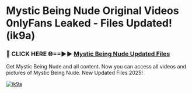 # Mystic Being Nude Original Videos 0nlyFans Leaked - Files Updated! (ik9a)

<h3>🔴 CLICK HERE 🌐==►► <a href="https://tinyurl.com/yrmya6cz" rel="nofollow">Mystic Being Nude Updated Files</a></h3>

Get Mystic Being Nude and all content. Now you can access all videos and pictures of Mystic Being Nude. New Updated Files 2025!

[![ik9a](https://i.imgur.com/FMdXYCs.gif)](https://tinyurl.com/yrmya6cz)
